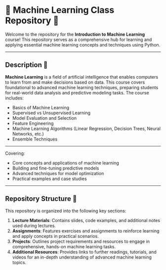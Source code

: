 # 🤖 Machine Learning Class Repository 🚀

Welcome to the repository for the **Introduction to Machine Learning** course! This repository serves as a comprehensive hub for learning and applying essential machine learning concepts and techniques using Python.

---

## Description 📝

**Machine Learning** is a field of artificial intelligence that enables computers to learn from and make decisions based on data. This course covers foundational to advanced machine learning techniques, preparing students for real-world data analysis and predictive modeling tasks. The course includes:

- Basics of Machine Learning
- Supervised vs Unsupervised Learning
- Model Evaluation and Selection
- Feature Engineering
- Machine Learning Algorithms (Linear Regression, Decision Trees, Neural Networks, etc.)
- Ensemble Techniques

---

 Covering:

- Core concepts and applications of machine learning
- Building and fine-tuning predictive models
- Advanced techniques for model optimization
- Practical examples and case studies

---

## Repository Structure 📁

This repository is organized into the following key sections:

1. **Lecture Materials**: Contains slides, code examples, and additional notes used during lectures.
2. **Assignments**: Features exercises and assignments to reinforce learning and apply concepts in practical scenarios.
3. **Projects**: Outlines project requirements and resources to engage in comprehensive, hands-on machine learning tasks.
4. **Additional Resources**: Provides links to further readings, tutorials, and videos for an in-depth understanding of advanced machine learning topics.


